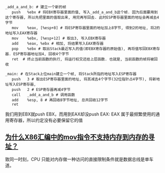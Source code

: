 ```assembly
_add_a_and_b: # 建立一个新的帧
   push   %ebx # 将EBX寄存器里面的值, 写入_add_a_and_b这个帧. 因为后面要用到这个寄存器, 所以先把里面的值取出来, 用完再写回去. 此时ESP寄存器里面的地址会再减去4字节
   mov    %eax, [%esp+8] # 将ESP寄存器里面的地址加上8字节, 得到2的地址, 将2的地址写入EAX寄存器
   mov    %ebx, [%esp+12] # 取出3, 写入EBX寄存器
   add    %eax, %ebx # 相加, 将结果写入EAX寄存器
   pop    %ebx # 取出Stack最近写入的值(即EBX寄存器的原始值), 再将值写回EBX寄存器. ESP寄存器地址加4, 回收4个字节
   ret  # 终止当前函数的执行, 将运行权交还给上层函数. 也就是, 当前函数的帧将被回收

_main: # 在Stack上位main建立一个帧, 将Stack所指的地址写入ESP寄存器
   push   3 # 取出ESP寄存器里面的地址, 将其减去4个字节(32位指针占4字节), 将新地址写入ESP寄存器, 
   push   2 # ESP寄存器再减4字节
   call   _add_a_and_b # 调用函数
   add    %esp, 8 # 再回收8字节地址, 总共回收12字节
   ret
```

我们用到EBX就push EBX，而用到EAX却没push EAX: EAX 属于最频繁使用的通用寄存器，所以约定没有必要保留它的值 



## [为什么X86汇编中的mov指令不支持内存到内存的寻址？](https://www.cnblogs.com/wangchengfeng/p/3750961.html)

致同一时刻，CPU 只能对内存做一种访问的直接限制条件就是数据总线是单车道。